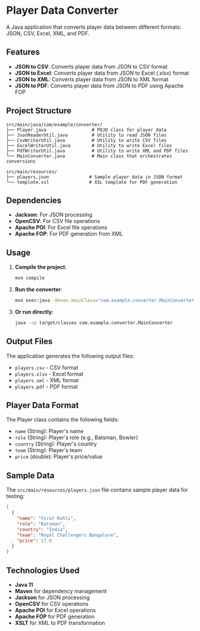 # Player Data Converter

A Java application that converts player data between different formats: JSON, CSV, Excel, XML, and PDF.

## Features

- **JSON to CSV**: Converts player data from JSON to CSV format
- **JSON to Excel**: Converts player data from JSON to Excel (.xlsx) format
- **JSON to XML**: Converts player data from JSON to XML format
- **JSON to PDF**: Converts player data from JSON to PDF using Apache FOP

## Project Structure

```
src/main/java/com/example/converter/
├── Player.java                 # POJO class for player data
├── JsonReaderUtil.java         # Utility to read JSON files
├── CsvWriterUtil.java          # Utility to write CSV files
├── ExcelWriterUtil.java        # Utility to write Excel files
├── PdfWriterUtil.java          # Utility to write XML and PDF files
└── MainConverter.java          # Main class that orchestrates conversions

src/main/resources/
├── players.json               # Sample player data in JSON format
└── template.xsl               # XSL template for PDF generation
```

## Dependencies

- **Jackson**: For JSON processing
- **OpenCSV**: For CSV file operations
- **Apache POI**: For Excel file operations
- **Apache FOP**: For PDF generation from XML

## Usage

1. **Compile the project**:
   ```bash
   mvn compile
   ```

2. **Run the converter**:
   ```bash
   mvn exec:java -Dexec.mainClass="com.example.converter.MainConverter"
   ```

3. **Or run directly**:
   ```bash
   java -cp target/classes com.example.converter.MainConverter
   ```

## Output Files

The application generates the following output files:
- `players.csv` - CSV format
- `players.xlsx` - Excel format
- `players.xml` - XML format
- `players.pdf` - PDF format

## Player Data Format

The Player class contains the following fields:
- `name` (String): Player's name
- `role` (String): Player's role (e.g., Batsman, Bowler)
- `country` (String): Player's country
- `team` (String): Player's team
- `price` (double): Player's price/value

## Sample Data

The `src/main/resources/players.json` file contains sample player data for testing:

```json
[
  {
    "name": "Virat Kohli",
    "role": "Batsman",
    "country": "India",
    "team": "Royal Challengers Bangalore",
    "price": 17.0
  }
]
```

## Technologies Used

- **Java 11**
- **Maven** for dependency management
- **Jackson** for JSON processing
- **OpenCSV** for CSV operations
- **Apache POI** for Excel operations
- **Apache FOP** for PDF generation
- **XSLT** for XML to PDF transformation 